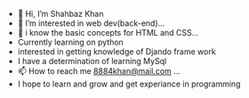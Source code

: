 - 👋 Hi, I’m Shahbaz Khan
- 👀 I’m interested in web dev(back-end)...
- 🌱 i know the basic concepts for HTML and CSS...
- Currently learning on python
- interested in getting knowledge of Djando frame work
- I have a determination of learning MySql
- 📫 How to reach me 8884khan@mail.com ...
- I hope to learn and grow and get experiance in programming
<!---
8884khan/8884khan is a ✨ special ✨ repository because its `README.md` (this file) appears on your GitHub profile.
You can click the Preview link to take a look at your changes.
--->
